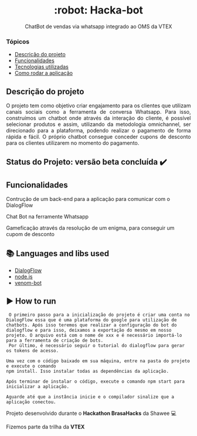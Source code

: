 <h1 align="center"> :robot: Hacka-bot </h1>

<p align="center"> ChatBot de vendas via whatsapp integrado ao OMS da VTEX </p>

### Tópicos
- [Descrição do projeto]("#descricao")
- [Funcionalidades]("#funcionalidades")
- [Tecnologias utilizadas]("#tecnologias")
- [Como rodar a aplicação]("#comorodar")

## Descrição do projeto
<p align="justify" name="descricao">
  O projeto tem como objetivo criar engajamento para os clientes que utilizam canais sociais como a ferramenta de conversa Whatsapp. Para isso, construímos um chatbot onde através da interação do cliente, é possível selecionar produtos e assim, utilizando da metodologia omnichannel, ser direcionado para a plataforma, podendo realizar o pagamento de forma rápida e fácil. O próprio chatbot consegue conceder cupons de desconto para os clientes utilizarem no momento do pagamento.
</p>

## Status do Projeto: versão beta concluída :heavy_check_mark:

## Funcionalidades
<p name="funcionalidades">Contrução de um back-end para a aplicação para comunicar com o DialogFlow</p>
<p>Chat Bot na ferramente Whatsapp</p>
<p>Gameficação através da resolução de um enigma, para conseguir um cupom de desconto</p>

<p name="tecnologias"></p>

## :books: Languages and libs used
- [DialogFlow](https://github.com/googleapis/nodejs-dialogflow)
- [node.js](https://nodejs.org/en/)
- [venom-bot](https://github.com/orkestral/venom)

<p name="comorodar"></p>

## :arrow_forward: How to run
```
 O primeiro passo para a inicialização do projeto é criar uma conta no DialogFlow essa que é uma plataforma do google para utilização de chatbots. Após isso teremos que realizar a configuração do bot do dialogflow e para isso, deixamos a exportação do mesmo em nosso projeto. O arquivo está com o nome de xxx e é necessário importá-lo para a ferramenta de criação de bots.
 Por último, é necessário seguir o tutorial do dialogflow para gerar os tokens de acesso.
```

```
Uma vez com o código baixado em sua máquina, entre na pasta do projeto e execute o comando 
npm install. Isso instalar todas as dependências da aplicação. 
```

```
Após terminar de instalar o código, execute o comando npm start para inicializar a aplicação.
```

```
Aguarde até que a instância inicie e o compilador sinalize que a aplicação conectou.
```

Projeto desenvolvido durante o **Hackathon BrasaHacks** da Shawee 💻

Fizemos parte da trilha da **VTEX**